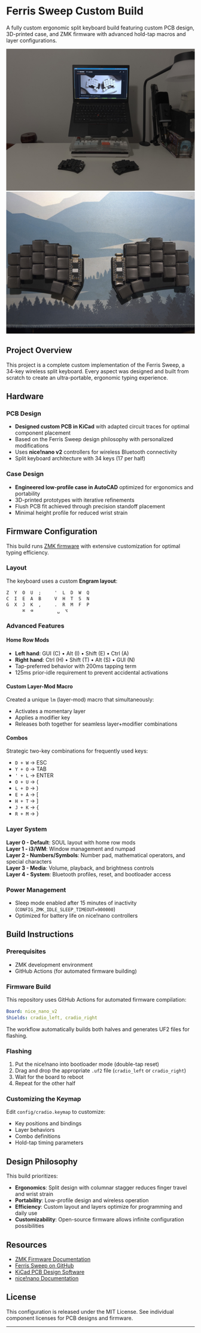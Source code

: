 # Ferris Sweep Custom Build

A fully custom ergonomic split keyboard build featuring custom PCB design, 3D-printed case, and ZMK firmware with advanced hold-tap macros and layer configurations.

![Ferris Sweep Setup](images/ferris%20sweep%20setup.jpg)
![Ferris Sweep](images/Ferris%20sweep.jpg)

## Project Overview

This project is a complete custom implementation of the Ferris Sweep, a 34-key wireless split keyboard. Every aspect was designed and built from scratch to create an ultra-portable, ergonomic typing experience.

## Hardware

### PCB Design

- **Designed custom PCB in KiCad** with adapted circuit traces for optimal component placement
- Based on the Ferris Sweep design philosophy with personalized modifications
- Uses **nice!nano v2** controllers for wireless Bluetooth connectivity
- Split keyboard architecture with 34 keys (17 per half)

### Case Design

- **Engineered low-profile case in AutoCAD** optimized for ergonomics and portability
- 3D-printed prototypes with iterative refinements
- Flush PCB fit achieved through precision standoff placement
- Minimal height profile for reduced wrist strain

## Firmware Configuration

This build runs [ZMK firmware](https://zmk.dev/) with extensive customization for optimal typing efficiency.

### Layout

The keyboard uses a custom **Engram layout**:

```
Z  Y  O  U  ;     '  L  D  W  Q
C  I  E  A  B     V  H  T  S  N
G  X  J  K  ,     .  R  M  F  P
      ⌘  ⌫         ␣  ⌥
```

### Advanced Features

#### Home Row Mods

- **Left hand**: GUI (C) • Alt (I) • Shift (E) • Ctrl (A)
- **Right hand**: Ctrl (H) • Shift (T) • Alt (S) • GUI (N)
- Tap-preferred behavior with 200ms tapping term
- 125ms prior-idle requirement to prevent accidental activations

#### Custom Layer-Mod Macro

Created a unique `lm` (layer-mod) macro that simultaneously:

- Activates a momentary layer
- Applies a modifier key
- Releases both together for seamless layer+modifier combinations

#### Combos

Strategic two-key combinations for frequently used keys:

- `D + W` → ESC
- `Y + O` → TAB
- `' + L` → ENTER
- `O + U` → (
- `L + D` → )
- `E + A` → [
- `H + T` → ]
- `J + K` → {
- `R + M` → }

### Layer System

**Layer 0 - Default**: SOUL layout with home row mods  
**Layer 1 - i3/WM**: Window management and numpad  
**Layer 2 - Numbers/Symbols**: Number pad, mathematical operators, and special characters  
**Layer 3 - Media**: Volume, playback, and brightness controls  
**Layer 4 - System**: Bluetooth profiles, reset, and bootloader access

### Power Management

- Sleep mode enabled after 15 minutes of inactivity (`CONFIG_ZMK_IDLE_SLEEP_TIMEOUT=900000`)
- Optimized for battery life on nice!nano controllers

## Build Instructions

### Prerequisites

- ZMK development environment
- GitHub Actions (for automated firmware building)

### Firmware Build

This repository uses GitHub Actions for automated firmware compilation:

```yaml
Board: nice_nano_v2
Shields: cradio_left, cradio_right
```

The workflow automatically builds both halves and generates UF2 files for flashing.

### Flashing

1. Put the nice!nano into bootloader mode (double-tap reset)
2. Drag and drop the appropriate `.uf2` file (`cradio_left` or `cradio_right`)
3. Wait for the board to reboot
4. Repeat for the other half

### Customizing the Keymap

Edit `config/cradio.keymap` to customize:

- Key positions and bindings
- Layer behaviors
- Combo definitions
- Hold-tap timing parameters

## Design Philosophy

This build prioritizes:

- **Ergonomics**: Split design with columnar stagger reduces finger travel and wrist strain
- **Portability**: Low-profile design and wireless operation
- **Efficiency**: Custom layout and layers optimize for programming and daily use
- **Customizability**: Open-source firmware allows infinite configuration possibilities

## Resources

- [ZMK Firmware Documentation](https://zmk.dev/)
- [Ferris Sweep on GitHub](https://github.com/davidphilipbarr/Sweep)
- [KiCad PCB Design Software](https://www.kicad.org/)
- [nice!nano Documentation](https://nicekeyboards.com/docs/nice-nano/)

## License

This configuration is released under the MIT License. See individual component licenses for PCB designs and firmware.

---
